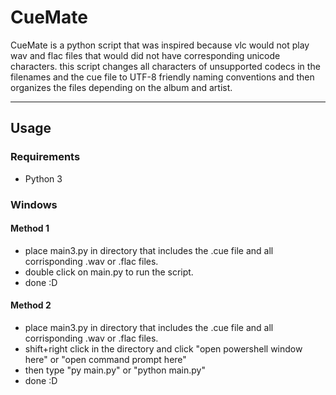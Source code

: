 # CueMate

CueMate is a python script that was inspired because vlc would not play wav and flac files that would did not have corresponding unicode characters. this script changes all characters of unsupported codecs in the filenames and the cue file to UTF-8 friendly naming conventions and then organizes the files depending on the album and artist.
* * *
## Usage

### Requirements
* Python 3

### Windows

#### Method 1 
  * place main3.py in directory that includes the .cue file and all corrisponding .wav or .flac files.
  * double click on main.py to run the script.
  * done :D
#### Method 2
  * place main3.py in directory that includes the .cue file and all corrisponding .wav or .flac files.
  * shift+right click in the directory and click "open powershell window here" or  "open command prompt here"
  * then type "py main.py" or "python main.py"
  * done :D

